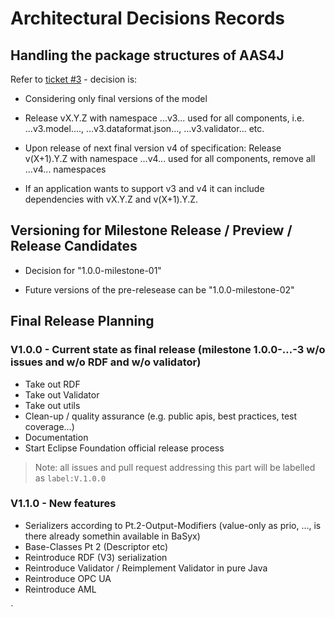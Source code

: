# Architectural Decisions Records

## Handling the package structures of AAS4J

Refer to [ticket #3](https://github.com/eclipse-digitaltwin/aas4j/issues/11) - decision is:

- Considering only final versions of the model 

- Release vX.Y.Z with namespace ...v3... used for all components, i.e. ...v3.model...., ...v3.dataformat.json..., ...v3.validator... etc.

- Upon release of next final version v4 of specification: Release v(X+1).Y.Z with namespace ...v4... used for all components, remove all ...v4... namespaces

- If an application wants to support v3 and v4 it can include dependencies with vX.Y.Z and v(X+1).Y.Z.


## Versioning for Milestone Release / Preview / Release Candidates

- Decision for "1.0.0-milestone-01"

- Future versions of the pre-relesease can be "1.0.0-milestone-02"


## Final Release Planning

### V1.0.0 - Current state as final release (milestone 1.0.0-…-3 w/o issues and w/o RDF and w/o validator) 
- Take out RDF
- Take out Validator
- Take out utils
- Clean-up / quality assurance (e.g. public apis, best practices, test coverage…)
- Documentation
- Start Eclipse Foundation official release process

> Note: all issues and pull request addressing this part will be labelled as `label:V.1.0.0`

### V1.1.0 - New features
- Serializers according to Pt.2-Output-Modifiers (value-only as prio, …, is there already somethin available in BaSyx)
- Base-Classes Pt 2 (Descriptor etc) 
- Reintroduce RDF (V3) serialization
- Reintroduce Validator / Reimplement Validator in pure Java
- Reintroduce OPC UA 
- Reintroduce AML

`

